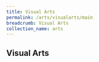 ```yaml
---
title: Visual Arts
permalink: /arts/visualarts/main
breadcrumb: Visual Arts
collection_name: arts
---
```


## **Visual Arts**